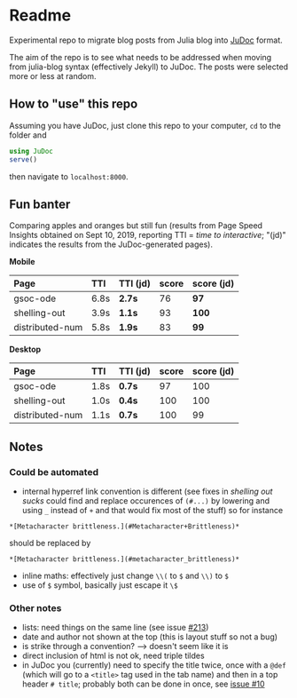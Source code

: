 # Readme

Experimental repo to migrate blog posts from Julia blog into [JuDoc](https://github.com/tlienart/JuDoc.jl) format.

The aim of the repo is to see what needs to be addressed when moving from julia-blog syntax (effectively Jekyll) to JuDoc.
The posts were selected more or less at random.

## How to "use" this repo

Assuming you have JuDoc, just clone this repo to your computer, `cd` to the folder and

```julia
using JuDoc
serve()
```

then navigate to `localhost:8000`.

## Fun banter

Comparing apples and oranges but still fun (results from Page Speed Insights obtained on Sept 10, 2019, reporting TTI = _time to interactive_; "(jd)" indicates the results from the JuDoc-generated pages).

**Mobile**

Page                | TTI    | TTI (jd)   | score | score (jd)
:------------------ | :----- | :--------- | :---- | :---------
gsoc-ode            | 6.8s   | **2.7s**   | 76    | **97**
shelling-out        | 3.9s   | **1.1s**   | 93    | **100**
distributed-num     | 5.8s   | **1.9s**   | 83    | **99**

**Desktop**

Page                | TTI    | TTI (jd)   | score | score (jd)
:------------------ | :----- | :--------- | :---- | :---------
gsoc-ode            | 1.8s   | **0.7s**   | 97    | 100
shelling-out        | 1.0s   | **0.4s**   | 100   | 100
distributed-num     | 1.1s   | **0.7s**   | 100   | 99

## Notes

### Could be automated

* internal hyperref link convention is different (see fixes in _shelling out sucks_ could find and replace occurences of `(#...)` by lowering and using `_` instead of `+` and that would fix most of the stuff) so for instance

`*[Metacharacter brittleness.](#Metacharacter+Brittleness)*`

should be replaced by

`*[Metacharacter brittleness.](#metacharacter_brittleness)*`

* inline maths: effectively just change `\\(` to `$`  and `\\)` to `$`
* use of `$` symbol, basically just escape it `\$`

### Other notes

* lists: need things on the same line (see issue [#213](https://github.com/tlienart/JuDoc.jl/issues/213))
* date and author not shown at the top (this is layout stuff so not a bug)
* is strike through a convention? --> doesn't seem like it is
* direct inclusion of html is not ok, need triple tildes
* in JuDoc you (currently) need to specify the title twice, once with a `@def` (which will go to a `<title>` tag used in the tab name) and then in a top header `# title`; probably both can be done in once, see [issue #10](https://github.com/tlienart/JuDoc.jl/issues/10)
